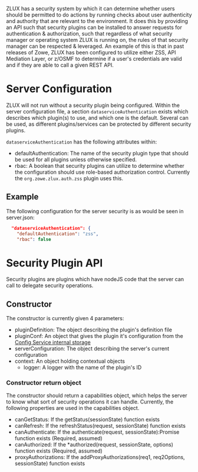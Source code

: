 ZLUX has a security system by which it can determine whether users should be permitted to do actions by running checks about user authenticity and authority that are relevant to the environment. It does this by providing an API such that security plugins can be installed to answer requests for authentication & authorization, such that regardless of what security manager or operating system ZLUX is running on, the rules of that security manager can be respected & leveraged. An example of this is that in past releases of Zowe, ZLUX has been configured to utilize either ZSS, API Mediation Layer, or z/OSMF to determine if a user's credentials are valid and if they are able to call a given REST API.

# Server Configuration
ZLUX will not run without a security plugin being configured. Within the server configuration file, a section `dataserviceAuthentication` exists which describes which plugin(s) to use, and which one is the default. Several can be used, as different plugins/services can be protected by different security plugins.

`dataserviceAuthentication` has the following attributes within:

* defaultAuthentication: The name of the security plugin type that should be used for all plugins unless otherwise specified.
* rbac: A boolean that security plugins can utilize to determine whether the configuration should use role-based authorization control. Currently the `org.zowe.zlux.auth.zss` plugin uses this.


## Example

The following configuration for the server security is as would be seen in server.json:

```json
  "dataserviceAuthentication": {
    "defaultAuthentication": "zss",
    "rbac": false
```


# Security Plugin API
Security plugins are plugins which have nodeJS code that the server can call to delegate security operations.

## Constructor
The constructor is currently given 4 parameters:
* pluginDefinition: The object describing the plugin's definition file
* pluginConf: An object that gives the plugin it's configuration from the [Config Service internal storage](https://github.com/zowe/zlux/wiki/Configuration-Dataservice#internal--bootstrapping-use)
* serverConfiguration: The object describing the server's current configuration
* context: An object holding contextual objects
    * logger: A logger with the name of the plugin's ID

### Constructor return object
The constructor should return a capabilities object, which helps the server to know what sort of security operations it can handle. Currently, the following properties are used in the capabilities object.
* canGetStatus: If the getStatus(sessionState) function exists
* canRefresh: If the refreshStatus(request, sessionState) function exists
* canAuthenticate: If the authenticate(request, sessionState):Promise function exists (Required, assumed)
* canAuthorized: If the *authorized(request, sessionState, options) function exists (Required, assumed)
* proxyAuthorizations: If the addProxyAuthorizations(req1, req2Options, sessionState) function exists
